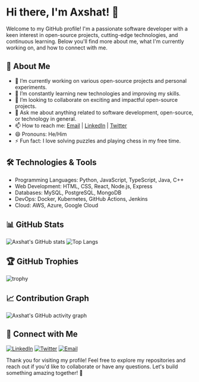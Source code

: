 # Hi there, I'm Axshat! 👋

Welcome to my GitHub profile! I'm a passionate software developer with a keen interest in open-source projects, cutting-edge technologies, and continuous learning. Below you'll find more about me, what I'm currently working on, and how to connect with me.

## 🚀 About Me

- 🔭 I’m currently working on various open-source projects and personal experiments.
- 🌱 I’m constantly learning new technologies and improving my skills.
- 👯 I’m looking to collaborate on exciting and impactful open-source projects.
- 💬 Ask me about anything related to software development, open-source, or technology in general.
- 📫 How to reach me: [Email](mailto:axshat@example.com) | [LinkedIn](https://www.linkedin.com/in/axshat) | [Twitter](https://twitter.com/axshat)
- 😄 Pronouns: He/Him
- ⚡ Fun fact: I love solving puzzles and playing chess in my free time.

## 🛠️ Technologies & Tools

- Programming Languages: Python, JavaScript, TypeScript, Java, C++
- Web Development: HTML, CSS, React, Node.js, Express
- Databases: MySQL, PostgreSQL, MongoDB
- DevOps: Docker, Kubernetes, GitHub Actions, Jenkins
- Cloud: AWS, Azure, Google Cloud

## 📊 GitHub Stats

![Axshat's GitHub stats](https://github-readme-stats.vercel.app/api?username=Axshat&show_icons=true&theme=radical)
![Top Langs](https://github-readme-stats.vercel.app/api/top-langs/?username=Axshat&layout=compact&theme=radical)

## 🏆 GitHub Trophies

![trophy](https://github-profile-trophy.vercel.app/?username=Axshat&theme=onedark)

## 📈 Contribution Graph

![Axshat's GitHub activity graph](https://activity-graph.herokuapp.com/graph?username=Axshat&theme=react-dark)

## 🔗 Connect with Me

[![LinkedIn](https://img.shields.io/badge/LinkedIn-Connect-blue)](https://www.linkedin.com/in/axshat)
[![Twitter](https://img.shields.io/badge/Twitter-Follow-blue)](https://twitter.com/axshat)
[![Email](https://img.shields.io/badge/Email-Contact-red)](mailto:axshat@example.com)

Thank you for visiting my profile! Feel free to explore my repositories and reach out if you'd like to collaborate or have any questions. Let's build something amazing together! 🚀
